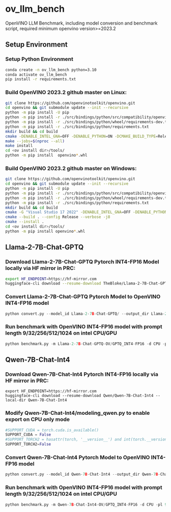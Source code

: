 # ov_llm_bench
OpenVINO LLM Benchmark, including model conversion and benchmark script, required minimum openvino version>=2023.2


## Setup Environment
### Setup Python Environment
```bash
conda create -n ov_llm_bench python=3.10
conda activate ov_llm_bench
pip install -r requirements.txt
```
### Build OpenVINO 2023.2 github master on Linux:
```bash
git clone https://github.com/openvinotoolkit/openvino.git
cd openvino && git submodule update --init --recursive 
python -m pip install -U pip 
python -m pip install -r ./src/bindings/python/src/compatibility/openvino/requirements-dev.txt
python -m pip install -r ./src/bindings/python/wheel/requirements-dev.txt
python -m pip install -r ./src/bindings/python/requirements.txt
mkdir build && cd build
cmake -DENABLE_INTEL_GNA=OFF -DENABLE_PYTHON=ON -DCMAKE_BUILD_TYPE=Release -DCMAKE_INSTALL_PREFIX=<ov install dir> ..
make --jobs=$(nproc --all)
make install
cd <ov install dir>/tools/
python -m pip install  openvino*.whl
```

### Build OpenVINO 2023.2 github master on Windows:
```bash
git clone https://github.com/openvinotoolkit/openvino.git
cd openvino && git submodule update --init --recursive
python -m pip install -U pip
python -m pip install -r ./src/bindings/python/src/compatibility/openvino/requirements-dev.txt
python -m pip install -r ./src/bindings/python/wheel/requirements-dev.txt
python -m pip install -r ./src/bindings/python/requirements.txt
mkdir build && cd build
cmake -G "Visual Studio 17 2022" -DENABLE_INTEL_GNA=OFF -DENABLE_PYTHON=ON -DCMAKE_BUILD_TYPE=Release -DCMAKE_INSTALL_PREFIX=<ov install dir> ..
cmake --build . --config Release --verbose -j8
cmake --install .
cd <ov install dir>/tools/
python -m pip install openvino*.whl
```

## Llama-2-7B-Chat-GPTQ
### Download Llama-2-7B-Chat-GPTQ Pytorch INT4-FP16 Model locally via HF mirror in PRC:
```bash
export HF_ENDPOINT=https://hf-mirror.com
huggingface-cli download --resume-download TheBloke/Llama-2-7B-Chat-GPTQ --local-dir Llama-2-7B-Chat-GPTQ
```

### Convert Llama-2-7B-Chat-GPTQ Pytorch Model to OpenVINO INT4-FP16 model
```python
python convert.py --model_id Llama-2-7B-Chat-GPTQ/ --output_dir Llama-2-7B-Chat-GPTQ-OV --precision FP16
```

### Run benchmark with OpenVINO INT4-FP16 model with prompt length 9/32/256/512/1024 on intel CPU/GPU
```python
python benchmark.py -m Llama-2-7B-Chat-GPTQ-OV/GPTQ_INT4-FP16 -d CPU -pl 9
```

## Qwen-7B-Chat-Int4
### Download Qwen-7B-Chat-Int4 Pytorch INT4-FP16 locally via HF mirror in PRC:
```
export HF_ENDPOINT=https://hf-mirror.com
huggingface-cli download --resume-download Qwen/Qwen-7B-Chat-Int4 --local-dir Qwen-7B-Chat-Int4
```
### Modify Qwen-7B-Chat-Int4/modeling_qwen.py to enable export on CPU only mode
```python
#SUPPORT_CUDA = torch.cuda.is_available()
SUPPORT_CUDA = False
#SUPPORT_TORCH2 = hasattr(torch, '__version__') and int(torch.__version__.split(".")[0]) >= 2
SUPPORT_TORCH2=False
```
### Convert Qwen-7B-Chat-Int4 Pytorch Model to OpenVINO INT4-FP16 model
```python
python convert.py --model_id Qwen-7B-Chat-Int4 --output_dir Qwen-7B-Chat-Int4-OV --precision FP16 
```

### Run benchmark with OpenVINO INT4-FP16 model with prompt length 9/32/256/512/1024 on intel CPU/GPU
```python
python benchmark.py -m Qwen-7B-Chat-Int4-OV/GPTQ_INT4-FP16 -d CPU -pl 9
```
